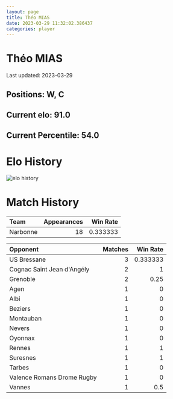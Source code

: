 ```yaml
---  
layout: page  
title: Théo MIAS  
date: 2023-03-29 11:32:02.386437  
categories: player  
---
```

# Théo MIAS


Last updated: 2023-03-29
## Positions: W, C

## Current elo: 91.0

## Current Percentile: 54.0

# Elo History


![elo history](history_ThéoMIAS.png)
# Match History


| Team     |   Appearances |   Win Rate |
|:---------|--------------:|-----------:|
| Narbonne |            18 |   0.333333 |

| Opponent                   |   Matches |   Win Rate |
|:---------------------------|----------:|-----------:|
| US Bressane                |         3 |   0.333333 |
| Cognac Saint Jean d'Angély |         2 |   1        |
| Grenoble                   |         2 |   0.25     |
| Agen                       |         1 |   0        |
| Albi                       |         1 |   0        |
| Beziers                    |         1 |   0        |
| Montauban                  |         1 |   0        |
| Nevers                     |         1 |   0        |
| Oyonnax                    |         1 |   0        |
| Rennes                     |         1 |   1        |
| Suresnes                   |         1 |   1        |
| Tarbes                     |         1 |   0        |
| Valence Romans Drome Rugby |         1 |   0        |
| Vannes                     |         1 |   0.5      |